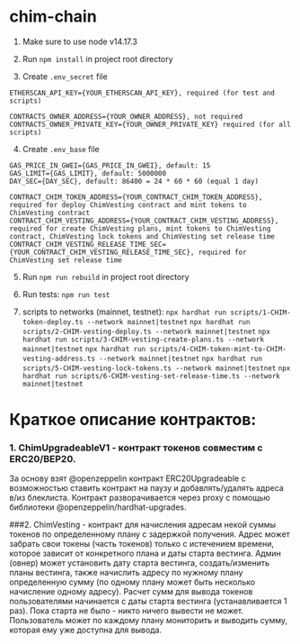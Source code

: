 # chim-chain

1. Make sure to use node v14.17.3

2. Run `npm install` in project root directory

3. Create `.env_secret` file
```
ETHERSCAN_API_KEY={YOUR_ETHERSCAN_API_KEY}, required (for test and scripts)

CONTRACTS_OWNER_ADDRESS={YOUR_OWNER_ADDRESS}, not required
CONTRACTS_OWNER_PRIVATE_KEY={YOUR_OWNER_PRIVATE_KEY} required (for all scripts)
```

4. Create `.env_base` file
```
GAS_PRICE_IN_GWEI={GAS_PRICE_IN_GWEI}, default: 15
GAS_LIMIT={GAS_LIMIT}, default: 5000000
DAY_SEC={DAY_SEC}, default: 86400 = 24 * 60 * 60 (equal 1 day)

CONTRACT_CHIM_TOKEN_ADDRESS={YOUR_CONTRACT_CHIM_TOKEN_ADDRESS}, required for deploy ChimVesting contract and mint tokens to ChimVesting contract
CONTRACT_CHIM_VESTING_ADDRESS={YOUR_CONTRACT_CHIM_VESTING_ADDRESS}, required for create ChimVesting plans, mint tokens to ChimVesting contract, ChimVesting lock tokens and ChimVesting set release time  
CONTRACT_CHIM_VESTING_RELEASE_TIME_SEC={YOUR_CONTRACT_CHIM_VESTING_RELEASE_TIME_SEC}, required for ChimVesting set release time
```

5. Run `npm run rebuild` in project root directory

6. Run tests:
    `npm run test` 
    
7. scripts to networks (mainnet, testnet):
    `npx hardhat run scripts/1-CHIM-token-deploy.ts --network mainnet|testnet`
    `npx hardhat run scripts/2-CHIM-vesting-deploy.ts --network mainnet|testnet`
    `npx hardhat run scripts/3-CHIM-vesting-create-plans.ts --network mainnet|testnet`
    `npx hardhat run scripts/4-CHIM-token-mint-to-CHIM-vesting-address.ts --network mainnet|testnet`
    `npx hardhat run scripts/5-CHIM-vesting-lock-tokens.ts --network mainnet|testnet`
    `npx hardhat run scripts/6-CHIM-vesting-set-release-time.ts --network mainnet|testnet`

# Краткое описание контрактов:
### 1. ChimUpgradeableV1 - контракт токенов совместим с ERC20/BEP20. 
За основу взят @openzeppelin контракт ERC20Upgradeable с возможностью ставить контракт на паузу и добавлять/удалять адреса в/из блеклиста. Контракт разворачивается через proxy с помощью библиотеки @openzeppelin/hardhat-upgrades.

###2. ChimVesting - контракт для начисления адресам некой суммы токенов по определенному плану с задержкой получения.
Адрес может забрать свои токены (часть токенов) только с истечением времени, которое зависит от конкретного плана и даты старта вестинга. Админ (овнер) может установить дату старта вестинга, создать/изменить планы вестинга, также начислить адресу по нужному плану определенную сумму (по одному плану может быть несколько начисление одному адресу). Расчет сумм для вывода токенов пользователями начинается с даты старта вестинга (устанавливается 1 раз). Пока старта не было - никто ничего вывести не может. Пользователь может по каждому плану мониторить и выводить сумму, которая ему уже доступна для вывода.
